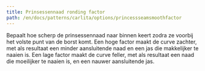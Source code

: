 ```yaml
---
title: Prinsessennaad ronding factor
path: /en/docs/patterns/carlita/options/princessseamsmoothfactor
---
```


Bepaalt hoe scherp de prinsessennaad naar binnen keert zodra ze voorbij het volste punt van de borst komt. Een hoge factor maakt de curve zachter, met als resultaat een minder aansluitende naad en een jas die makkelijker te naaien is. Een lage factor maakt de curve feller, met als resultaat een naad die moeilijker te naaien is, en een nauwer aansluitende jas.